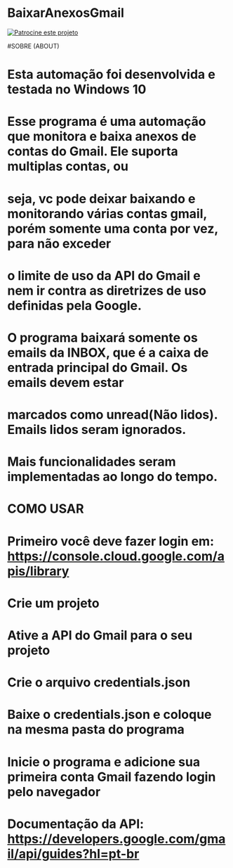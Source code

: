 # BaixarAnexosGmail

[![Patrocine este projeto](https://img.shields.io/badge/-Sponsor-fafbfc?logo=GitHub%20Sponsors)](https://github.com/sponsors/BrunoBenvenutti)

#SOBRE (ABOUT)

# Esta automação foi desenvolvida e testada no Windows 10

# Esse programa é uma automação que monitora e baixa anexos de contas do Gmail. Ele suporta multiplas contas, ou
# seja, vc pode deixar baixando e monitorando várias contas gmail, porém somente uma conta por vez, para não exceder
# o limite de uso da API do Gmail e nem ir contra as diretrizes de uso definidas pela Google.
# O programa baixará somente os emails da INBOX, que é a caixa de entrada principal do Gmail. Os emails devem estar
# marcados como unread(Não lidos). Emails lidos seram ignorados.

# Mais funcionalidades seram implementadas ao longo do tempo.

# COMO USAR
# Primeiro você deve fazer login em: https://console.cloud.google.com/apis/library
# Crie um projeto
# Ative a API do Gmail para o seu projeto
# Crie o arquivo credentials.json
# Baixe o credentials.json e coloque na mesma pasta do programa
# Inicie o programa e adicione sua primeira conta Gmail fazendo login pelo navegador

# Documentação da API: https://developers.google.com/gmail/api/guides?hl=pt-br
